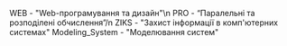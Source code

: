 WEB - "Web-програмування та дизайн"\n
PRO - “Паралельні та розподілені обчислення”/n
ZIKS - "Захист інформації в комп'ютерних системах"
Modeling_System - "Моделювання систем"
